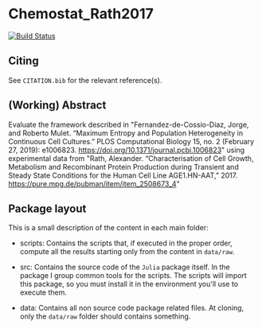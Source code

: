 # Chemostat_Rath2017

[![Build Status](https://travis-ci.com/josePereiro/Chemostat_Rath2017.jl.svg?branch=master)](https://travis-ci.com/josePereiro/Chemostat_Rath2017.jl)

## Citing

See `CITATION.bib` for the relevant reference(s).

## (Working) Abstract

Evaluate the framework described in "Fernandez-de-Cossio-Diaz, Jorge, and Roberto Mulet. “Maximum Entropy and Population Heterogeneity in Continuous Cell Cultures.” PLOS Computational Biology 15, no. 2 (February 27, 2019): e1006823. https://doi.org/10.1371/journal.pcbi.1006823" using experimental data from "Rath, Alexander. “Characterisation of Cell Growth, Metabolism and Recombinant Protein Production during Transient and Steady State Conditions for the Human Cell Line AGE1.HN-AAT,” 2017. https://pure.mpg.de/pubman/item/item_2508673_4"

## Package layout

This is a small description of the content in each main folder:

- scripts: Contains the scripts that, if executed in the proper order, compute all the results starting only from the content in `data/raw`.

- src: Contains the source code of the ```Julia``` package itself. In the package I group common tools for the scripts. The scripts will import this package, so you must install it in the environment you'll use to execute them.

- data: Contains all non source code package related files. At cloning, only the `data/raw` folder should contains something.
